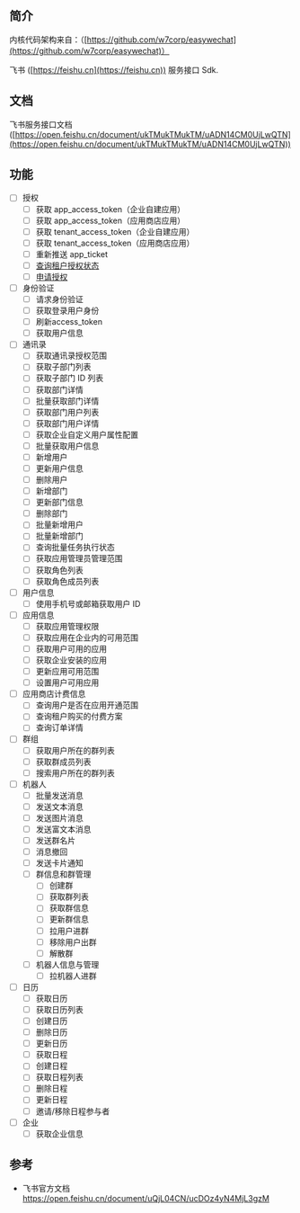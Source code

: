 ## 简介

内核代码架构来自：（[https://github.com/w7corp/easywechat](https://github.com/w7corp/easywechat)）

飞书 ([https://feishu.cn](https://feishu.cn)) 服务接口 Sdk.

## 文档
飞书服务接口文档 ([https://open.feishu.cn/document/ukTMukTMukTM/uADN14CM0UjLwQTN](https://open.feishu.cn/document/ukTMukTMukTM/uADN14CM0UjLwQTN))

## 功能
- [ ] 授权
    - [ ] 获取 app_access_token（企业自建应用）
    - [ ] 获取 app_access_token（应用商店应用）
    - [ ] 获取 tenant_access_token（企业自建应用）
    - [ ] 获取 tenant_access_token（应用商店应用）
    - [ ] 重新推送 app_ticket
    - [ ] [查询租户授权状态](https://bytedance.feishu.cn/docs/doccnHJx2UbLZh5kiWjNawICyNd#dCNL6V)
    - [ ] [申请授权](https://bytedance.feishu.cn/docs/doccnHJx2UbLZh5kiWjNawICyNd#kHHiAa)
- [ ] 身份验证
    - [ ] 请求身份验证
    - [ ] 获取登录用户身份
    - [ ] 刷新access_token
    - [ ] 获取用户信息
- [ ] 通讯录
    - [ ] 获取通讯录授权范围
    - [ ] 获取子部门列表
    - [ ] 获取子部门 ID 列表
    - [ ] 获取部门详情
    - [ ] 批量获取部门详情
    - [ ] 获取部门用户列表
    - [ ] 获取部门用户详情
    - [ ] 获取企业自定义用户属性配置
    - [ ] 批量获取用户信息
    - [ ] 新增用户
    - [ ] 更新用户信息
    - [ ] 删除用户
    - [ ] 新增部门
    - [ ] 更新部门信息
    - [ ] 删除部门
    - [ ] 批量新增用户
    - [ ] 批量新增部门
    - [ ] 查询批量任务执行状态
    - [ ] 获取应用管理员管理范围
    - [ ] 获取角色列表
    - [ ] 获取角色成员列表
- [ ] 用户信息
    - [ ] 使用手机号或邮箱获取用户 ID
- [ ] 应用信息
    - [ ] 获取应用管理权限
    - [ ] 获取应用在企业内的可用范围
    - [ ] 获取用户可用的应用
    - [ ] 获取企业安装的应用
    - [ ] 更新应用可用范围
    - [ ] 设置用户可用应用
- [ ] 应用商店计费信息
    - [ ] 查询用户是否在应用开通范围
    - [ ] 查询租户购买的付费方案
    - [ ] 查询订单详情
- [ ] 群组
    - [ ] 获取用户所在的群列表
    - [ ] 获取群成员列表
    - [ ] 搜索用户所在的群列表
- [ ] 机器人
    - [ ] 批量发送消息
    - [ ] 发送文本消息
    - [ ] 发送图片消息
    - [ ] 发送富文本消息
    - [ ] 发送群名片
    - [ ] 消息撤回
    - [ ] 发送卡片通知
    - [ ] 群信息和群管理
        - [ ] 创建群
        - [ ] 获取群列表
        - [ ] 获取群信息
        - [ ] 更新群信息
        - [ ] 拉用户进群
        - [ ] 移除用户出群
        - [ ] 解散群
    - [ ] 机器人信息与管理
        - [ ] 拉机器人进群
- [ ] 日历
    - [ ] 获取日历
    - [ ] 获取日历列表
    - [ ] 创建日历
    - [ ] 删除日历
    - [ ] 更新日历
    - [ ] 获取日程
    - [ ] 创建日程
    - [ ] 获取日程列表
    - [ ] 删除日程
    - [ ] 更新日程
    - [ ] 邀请/移除日程参与者
- [ ] 企业
    - [ ] 获取企业信息

## 参考
* 飞书官方文档 https://open.feishu.cn/document/uQjL04CN/ucDOz4yN4MjL3gzM
